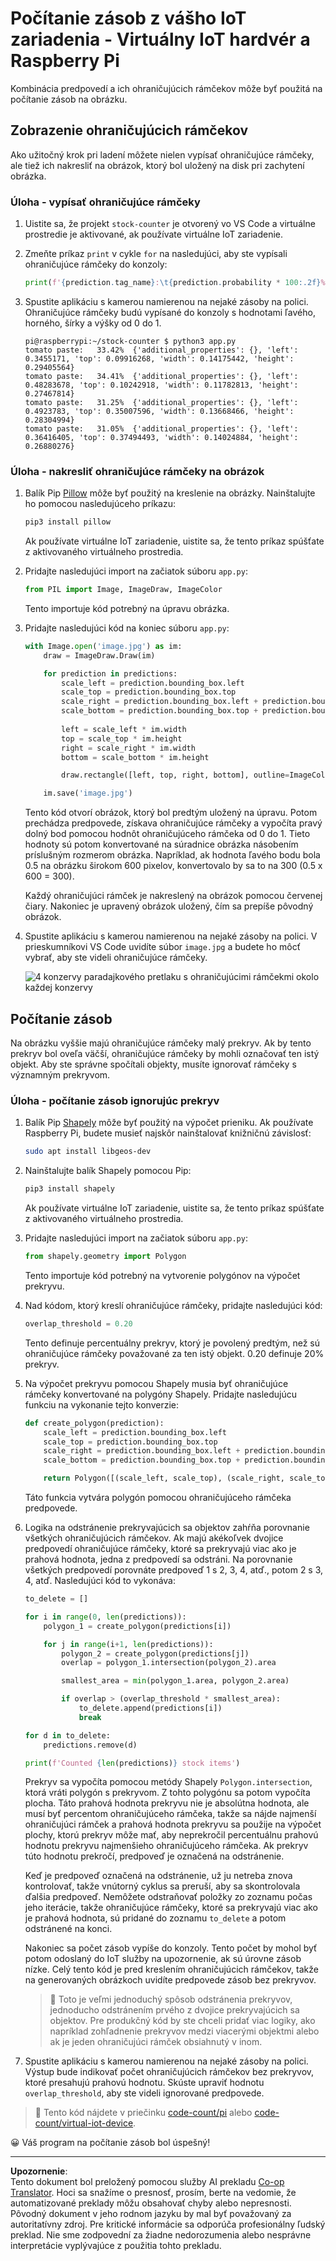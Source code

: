 <!--
CO_OP_TRANSLATOR_METADATA:
{
  "original_hash": "9c4320311c0f2c1884a6a21265d98a51",
  "translation_date": "2025-08-28T10:50:15+00:00",
  "source_file": "5-retail/lessons/2-check-stock-device/single-board-computer-count-stock.md",
  "language_code": "sk"
}
-->
# Počítanie zásob z vášho IoT zariadenia - Virtuálny IoT hardvér a Raspberry Pi

Kombinácia predpovedí a ich ohraničujúcich rámčekov môže byť použitá na počítanie zásob na obrázku.

## Zobrazenie ohraničujúcich rámčekov

Ako užitočný krok pri ladení môžete nielen vypísať ohraničujúce rámčeky, ale tiež ich nakresliť na obrázok, ktorý bol uložený na disk pri zachytení obrázka.

### Úloha - vypísať ohraničujúce rámčeky

1. Uistite sa, že projekt `stock-counter` je otvorený vo VS Code a virtuálne prostredie je aktivované, ak používate virtuálne IoT zariadenie.

1. Zmeňte príkaz `print` v cykle `for` na nasledujúci, aby ste vypísali ohraničujúce rámčeky do konzoly:

    ```python
    print(f'{prediction.tag_name}:\t{prediction.probability * 100:.2f}%\t{prediction.bounding_box}')
    ```

1. Spustite aplikáciu s kamerou namierenou na nejaké zásoby na polici. Ohraničujúce rámčeky budú vypísané do konzoly s hodnotami ľavého, horného, šírky a výšky od 0 do 1.

    ```output
    pi@raspberrypi:~/stock-counter $ python3 app.py 
    tomato paste:   33.42%  {'additional_properties': {}, 'left': 0.3455171, 'top': 0.09916268, 'width': 0.14175442, 'height': 0.29405564}
    tomato paste:   34.41%  {'additional_properties': {}, 'left': 0.48283678, 'top': 0.10242918, 'width': 0.11782813, 'height': 0.27467814}
    tomato paste:   31.25%  {'additional_properties': {}, 'left': 0.4923783, 'top': 0.35007596, 'width': 0.13668466, 'height': 0.28304994}
    tomato paste:   31.05%  {'additional_properties': {}, 'left': 0.36416405, 'top': 0.37494493, 'width': 0.14024884, 'height': 0.26880276}
    ```

### Úloha - nakresliť ohraničujúce rámčeky na obrázok

1. Balík Pip [Pillow](https://pypi.org/project/Pillow/) môže byť použitý na kreslenie na obrázky. Nainštalujte ho pomocou nasledujúceho príkazu:

    ```sh
    pip3 install pillow
    ```

    Ak používate virtuálne IoT zariadenie, uistite sa, že tento príkaz spúšťate z aktivovaného virtuálneho prostredia.

1. Pridajte nasledujúci import na začiatok súboru `app.py`:

    ```python
    from PIL import Image, ImageDraw, ImageColor
    ```

    Tento importuje kód potrebný na úpravu obrázka.

1. Pridajte nasledujúci kód na koniec súboru `app.py`:

    ```python
    with Image.open('image.jpg') as im:
        draw = ImageDraw.Draw(im)
    
        for prediction in predictions:
            scale_left = prediction.bounding_box.left
            scale_top = prediction.bounding_box.top
            scale_right = prediction.bounding_box.left + prediction.bounding_box.width
            scale_bottom = prediction.bounding_box.top + prediction.bounding_box.height
            
            left = scale_left * im.width
            top = scale_top * im.height
            right = scale_right * im.width
            bottom = scale_bottom * im.height
    
            draw.rectangle([left, top, right, bottom], outline=ImageColor.getrgb('red'), width=2)
    
        im.save('image.jpg')
    ```

    Tento kód otvorí obrázok, ktorý bol predtým uložený na úpravu. Potom prechádza predpovede, získava ohraničujúce rámčeky a vypočíta pravý dolný bod pomocou hodnôt ohraničujúceho rámčeka od 0 do 1. Tieto hodnoty sú potom konvertované na súradnice obrázka násobením príslušným rozmerom obrázka. Napríklad, ak hodnota ľavého bodu bola 0.5 na obrázku širokom 600 pixelov, konvertovalo by sa to na 300 (0.5 x 600 = 300).

    Každý ohraničujúci rámček je nakreslený na obrázok pomocou červenej čiary. Nakoniec je upravený obrázok uložený, čím sa prepíše pôvodný obrázok.

1. Spustite aplikáciu s kamerou namierenou na nejaké zásoby na polici. V prieskumníkovi VS Code uvidíte súbor `image.jpg` a budete ho môcť vybrať, aby ste videli ohraničujúce rámčeky.

    ![4 konzervy paradajkového pretlaku s ohraničujúcimi rámčekmi okolo každej konzervy](../../../../../translated_images/rpi-stock-with-bounding-boxes.b5540e2ecb7cd49f1271828d3be412671d950e87625c5597ea97c90f11e01097.sk.jpg)

## Počítanie zásob

Na obrázku vyššie majú ohraničujúce rámčeky malý prekryv. Ak by tento prekryv bol oveľa väčší, ohraničujúce rámčeky by mohli označovať ten istý objekt. Aby ste správne spočítali objekty, musíte ignorovať rámčeky s významným prekryvom.

### Úloha - počítanie zásob ignorujúc prekryv

1. Balík Pip [Shapely](https://pypi.org/project/Shapely/) môže byť použitý na výpočet prieniku. Ak používate Raspberry Pi, budete musieť najskôr nainštalovať knižničnú závislosť:

    ```sh
    sudo apt install libgeos-dev
    ```

1. Nainštalujte balík Shapely pomocou Pip:

    ```sh
    pip3 install shapely
    ```

    Ak používate virtuálne IoT zariadenie, uistite sa, že tento príkaz spúšťate z aktivovaného virtuálneho prostredia.

1. Pridajte nasledujúci import na začiatok súboru `app.py`:

    ```python
    from shapely.geometry import Polygon
    ```

    Tento importuje kód potrebný na vytvorenie polygónov na výpočet prekryvu.

1. Nad kódom, ktorý kreslí ohraničujúce rámčeky, pridajte nasledujúci kód:

    ```python
    overlap_threshold = 0.20
    ```

    Tento definuje percentuálny prekryv, ktorý je povolený predtým, než sú ohraničujúce rámčeky považované za ten istý objekt. 0.20 definuje 20% prekryv.

1. Na výpočet prekryvu pomocou Shapely musia byť ohraničujúce rámčeky konvertované na polygóny Shapely. Pridajte nasledujúcu funkciu na vykonanie tejto konverzie:

    ```python
    def create_polygon(prediction):
        scale_left = prediction.bounding_box.left
        scale_top = prediction.bounding_box.top
        scale_right = prediction.bounding_box.left + prediction.bounding_box.width
        scale_bottom = prediction.bounding_box.top + prediction.bounding_box.height
    
        return Polygon([(scale_left, scale_top), (scale_right, scale_top), (scale_right, scale_bottom), (scale_left, scale_bottom)])
    ```

    Táto funkcia vytvára polygón pomocou ohraničujúceho rámčeka predpovede.

1. Logika na odstránenie prekryvajúcich sa objektov zahŕňa porovnanie všetkých ohraničujúcich rámčekov. Ak majú akékoľvek dvojice predpovedí ohraničujúce rámčeky, ktoré sa prekryvajú viac ako je prahová hodnota, jedna z predpovedí sa odstráni. Na porovnanie všetkých predpovedí porovnáte predpoveď 1 s 2, 3, 4, atď., potom 2 s 3, 4, atď. Nasledujúci kód to vykonáva:

    ```python
    to_delete = []

    for i in range(0, len(predictions)):
        polygon_1 = create_polygon(predictions[i])
    
        for j in range(i+1, len(predictions)):
            polygon_2 = create_polygon(predictions[j])
            overlap = polygon_1.intersection(polygon_2).area

            smallest_area = min(polygon_1.area, polygon_2.area)
    
            if overlap > (overlap_threshold * smallest_area):
                to_delete.append(predictions[i])
                break
    
    for d in to_delete:
        predictions.remove(d)

    print(f'Counted {len(predictions)} stock items')
    ```

    Prekryv sa vypočíta pomocou metódy Shapely `Polygon.intersection`, ktorá vráti polygón s prekryvom. Z tohto polygónu sa potom vypočíta plocha. Táto prahová hodnota prekryvu nie je absolútna hodnota, ale musí byť percentom ohraničujúceho rámčeka, takže sa nájde najmenší ohraničujúci rámček a prahová hodnota prekryvu sa použije na výpočet plochy, ktorú prekryv môže mať, aby neprekročil percentuálnu prahovú hodnotu prekryvu najmenšieho ohraničujúceho rámčeka. Ak prekryv túto hodnotu prekročí, predpoveď je označená na odstránenie.

    Keď je predpoveď označená na odstránenie, už ju netreba znova kontrolovať, takže vnútorný cyklus sa preruší, aby sa skontrolovala ďalšia predpoveď. Nemôžete odstraňovať položky zo zoznamu počas jeho iterácie, takže ohraničujúce rámčeky, ktoré sa prekryvajú viac ako je prahová hodnota, sú pridané do zoznamu `to_delete` a potom odstránené na konci.

    Nakoniec sa počet zásob vypíše do konzoly. Tento počet by mohol byť potom odoslaný do IoT služby na upozornenie, ak sú úrovne zásob nízke. Celý tento kód je pred kreslením ohraničujúcich rámčekov, takže na generovaných obrázkoch uvidíte predpovede zásob bez prekryvov.

    > 💁 Toto je veľmi jednoduchý spôsob odstránenia prekryvov, jednoducho odstránením prvého z dvojice prekryvajúcich sa objektov. Pre produkčný kód by ste chceli pridať viac logiky, ako napríklad zohľadnenie prekryvov medzi viacerými objektmi alebo ak je jeden ohraničujúci rámček obsiahnutý v inom.

1. Spustite aplikáciu s kamerou namierenou na nejaké zásoby na polici. Výstup bude indikovať počet ohraničujúcich rámčekov bez prekryvov, ktoré presahujú prahovú hodnotu. Skúste upraviť hodnotu `overlap_threshold`, aby ste videli ignorované predpovede.

> 💁 Tento kód nájdete v priečinku [code-count/pi](../../../../../5-retail/lessons/2-check-stock-device/code-count/pi) alebo [code-count/virtual-iot-device](../../../../../5-retail/lessons/2-check-stock-device/code-count/virtual-iot-device).

😀 Váš program na počítanie zásob bol úspešný!

---

**Upozornenie**:  
Tento dokument bol preložený pomocou služby AI prekladu [Co-op Translator](https://github.com/Azure/co-op-translator). Hoci sa snažíme o presnosť, prosím, berte na vedomie, že automatizované preklady môžu obsahovať chyby alebo nepresnosti. Pôvodný dokument v jeho rodnom jazyku by mal byť považovaný za autoritatívny zdroj. Pre kritické informácie sa odporúča profesionálny ľudský preklad. Nie sme zodpovední za žiadne nedorozumenia alebo nesprávne interpretácie vyplývajúce z použitia tohto prekladu.
